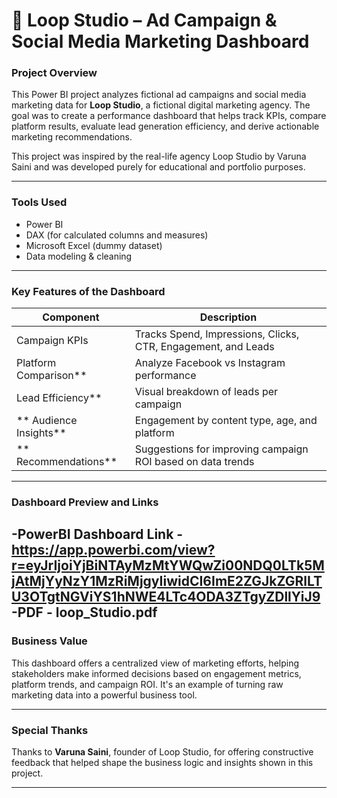 # 🚀 Loop Studio – Ad Campaign & Social Media Marketing Dashboard

### Project Overview
This Power BI project analyzes fictional ad campaigns and social media marketing data for **Loop Studio**, a fictional digital marketing agency. The goal was to create a performance dashboard that helps track KPIs, compare platform results, evaluate lead generation efficiency, and derive actionable marketing recommendations.

This project was inspired by the real-life agency Loop Studio by Varuna Saini and was developed purely for educational and portfolio purposes.

---

### Tools Used
- Power BI
- DAX (for calculated columns and measures)
- Microsoft Excel (dummy dataset)
- Data modeling & cleaning

---

### Key Features of the Dashboard
| Component | Description |
|----------|-------------|
| Campaign KPIs | Tracks Spend, Impressions, Clicks, CTR, Engagement, and Leads |
| Platform Comparison** | Analyze Facebook vs Instagram performance |
| Lead Efficiency** | Visual breakdown of leads per campaign |
| ** Audience Insights** | Engagement by content type, age, and platform |
| ** Recommendations** | Suggestions for improving campaign ROI based on data trends |

---

### Dashboard Preview and Links
-PowerBI Dashboard Link - https://app.powerbi.com/view?r=eyJrIjoiYjBiNTAyMzMtYWQwZi00NDQ0LTk5MjAtMjYyNzY1MzRiMjgyIiwidCI6ImE2ZGJkZGRlLTU3OTgtNGViYS1hNWE4LTc4ODA3ZTgyZDllYiJ9
-PDF - loop_Studio.pdf
---
###  Business Value
This dashboard offers a centralized view of marketing efforts, helping stakeholders make informed decisions based on engagement metrics, platform trends, and campaign ROI. It's an example of turning raw marketing data into a powerful business tool.

---

###  Special Thanks
Thanks to **Varuna Saini**, founder of Loop Studio, for offering constructive feedback that helped shape the business logic and insights shown in this project.

---

